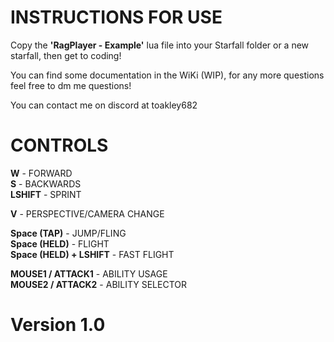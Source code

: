 # INSTRUCTIONS FOR USE

Copy the **'RagPlayer - Example'** lua file into your Starfall folder or a new starfall, then get to coding!

You can find some documentation in the WiKi (WIP), for any more questions feel free to dm me questions!

You can contact me on discord at toakley682

# CONTROLS

**W** - FORWARD <br/>
**S** - BACKWARDS <br/>
**LSHIFT** - SPRINT <br/>

**V** - PERSPECTIVE/CAMERA CHANGE <br/>

**Space (TAP)** - JUMP/FLING <br/>
**Space (HELD)** - FLIGHT <br/>
**Space (HELD) + LSHIFT** - FAST FLIGHT <br/>

**MOUSE1 / ATTACK1** - ABILITY USAGE <br/>
**MOUSE2 / ATTACK2** - ABILITY SELECTOR <br/>

# Version 1.0
